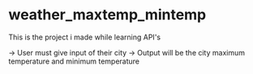 # weather_maxtemp_mintemp
This is the project i made while learning API's 

-> User must give input of their city
-> Output will be the city maximum temperature and minimum temperature
